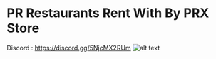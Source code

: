 # PR Restaurants Rent With By PRX Store

Discord : https://discord.gg/5NjcMX2RUm
![alt text](https://cdn.discordapp.com/attachments/1222730145773785098/1232647540256669778/2024-04-24_135206.png?ex=662b897b&is=662a37fb&hm=c387a02ca5b37afa73a427c177cb48fc1590eb9921fb2a0e464afd64e2879e67&)
